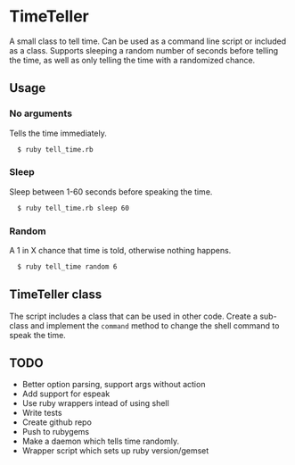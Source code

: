 TimeTeller
==========

A small class to tell time. Can be used as a command line script or included
as a class. Supports sleeping a random number of seconds before telling the
time, as well as only telling the time with a randomized chance.

Usage
-----

### No arguments

Tells the time immediately.

```bash
  $ ruby tell_time.rb
```

### Sleep

Sleep between 1-60 seconds before speaking the time.

```bash
  $ ruby tell_time.rb sleep 60
```

### Random

A 1 in X chance that time is told, otherwise nothing happens.

```bash
  $ ruby tell_time random 6
```

TimeTeller class
----------------

The script includes a class that can be used in other code. Create a sub-class
and implement the `command` method to change the shell command to speak the
time.

TODO
----

 * Better option parsing, support args without action
 * Add support for espeak
 * Use ruby wrappers intead of using shell
 * Write tests
 * Create github repo
 * Push to rubygems
 * Make a daemon which tells time randomly.
 * Wrapper script which sets up ruby version/gemset
